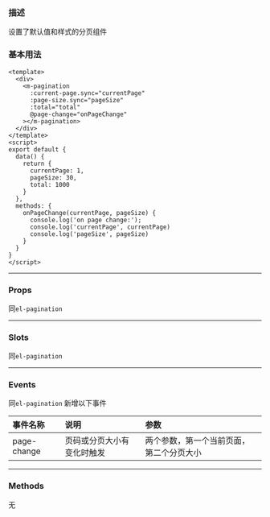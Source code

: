 ### 描述
设置了默认值和样式的分页组件

### 基本用法
```vue
<template>
  <div>  
    <m-pagination
      :current-page.sync="currentPage"
      :page-size.sync="pageSize"
      :total="total"
      @page-change="onPageChange"
    ></m-pagination>
  </div>
</template>
<script>
export default {
  data() {
    return {
      currentPage: 1,
      pageSize: 30,
      total: 1000
    }
  },
  methods: {
    onPageChange(currentPage, pageSize) {
      console.log('on page change:');
      console.log('currentPage', currentPage)
      console.log('pageSize', pageSize)
    }
  }
}
</script>
```

---

### Props
同`el-pagination`

---

### Slots
同`el-pagination`

---

### Events
同`el-pagination`
新增以下事件

| 事件名称 | 说明 | 参数 |
| :---- | :---- | :---- |
| page-change | 页码或分页大小有变化时触发 | 两个参数，第一个当前页面，第二个分页大小 |

---

### Methods

无
